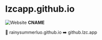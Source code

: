 # lzcapp.github.io

![Website](https://img.shields.io/website?label=github.lzc.app&style=for-the-badge&url=https%3A%2F%2Fgithub.lzc.app%2F)
**CNAME**

:arrows_counterclockwise: rainysummerluo.github.io :arrow_right: github.lzc.app
